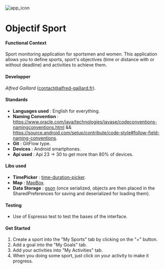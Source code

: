 ![app_icon](https://forge.iut-larochelle.fr/uploads/-/system/project/avatar/1955/ic_launcher.png?width=64)
# Objectif Sport

#### **Functional Context**
Sport monitoring application for sportsmen and women. 
This application allows you to define sports, sport's objectives (time or distance with or without deadline) and activities to achieve them.

#### **Developper**  
_Alfred Gaillard_ (contact@alfred-gaillard.fr).

#### **Standards** 
- **Languages used** : English for everything.
- **Naming Convention** : https://www.oracle.com/java/technologies/javase/codeconventions-namingconventions.html && https://source.android.com/setup/contribute/code-style#follow-field-naming-conventions.
- **Git** : GitFlow type.
- **Devices** : Android smartphones.
- **Api used** : Api 23 -> 30 to get more than 80% of devices.

#### **Libs used**
- **TimePicker** : [time-duration-picker](https://github.com/svenwiegand/time-duration-picker).
- **Map** : [MapBox](https://docs.mapbox.com/android/maps/guides).
- **Data Storage** : [gson](https://github.com/google/gson) (once serialized, objects are then placed in the SharedPreferences for saving and deserialized for loading them). 

#### **Testing**
- Use of Espresso test to test the bases of the interface. 

#### **Get Started**
1. Create a sport into the "My Sports" tab by clicking on the "+" button.
2. Add a goal into the "My Goals" tab. 
3. Add your activities into "My Activities" tab.
4. When you doing some sport, just click on your activity to make it progress.